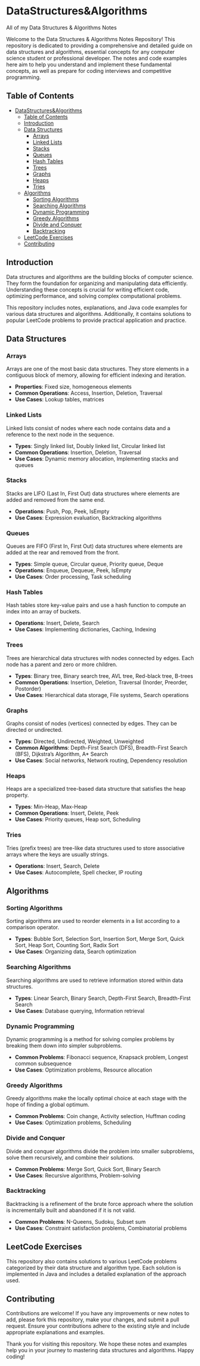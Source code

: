 # DataStructures&Algorithms

All of my Data Structures & Algorithms Notes

Welcome to the Data Structures & Algorithms Notes Repository! This repository is dedicated to providing a comprehensive and detailed guide on data structures and algorithms, essential concepts for any computer science student or professional developer. The notes and code examples here aim to help you understand and implement these fundamental concepts, as well as prepare for coding interviews and competitive programming.

## Table of Contents

- [DataStructures\&Algorithms](#datastructuresalgorithms)
  - [Table of Contents](#table-of-contents)
  - [Introduction](#introduction)
  - [Data Structures](#data-structures)
    - [Arrays](#arrays)
    - [Linked Lists](#linked-lists)
    - [Stacks](#stacks)
    - [Queues](#queues)
    - [Hash Tables](#hash-tables)
    - [Trees](#trees)
    - [Graphs](#graphs)
    - [Heaps](#heaps)
    - [Tries](#tries)
  - [Algorithms](#algorithms)
    - [Sorting Algorithms](#sorting-algorithms)
    - [Searching Algorithms](#searching-algorithms)
    - [Dynamic Programming](#dynamic-programming)
    - [Greedy Algorithms](#greedy-algorithms)
    - [Divide and Conquer](#divide-and-conquer)
    - [Backtracking](#backtracking)
  - [LeetCode Exercises](#leetcode-exercises)
  - [Contributing](#contributing)

## Introduction

Data structures and algorithms are the building blocks of computer science. They form the foundation for organizing and manipulating data efficiently. Understanding these concepts is crucial for writing efficient code, optimizing performance, and solving complex computational problems.

This repository includes notes, explanations, and Java code examples for various data structures and algorithms. Additionally, it contains solutions to popular LeetCode problems to provide practical application and practice.

## Data Structures

### Arrays

Arrays are one of the most basic data structures. They store elements in a contiguous block of memory, allowing for efficient indexing and iteration.

- **Properties**: Fixed size, homogeneous elements
- **Common Operations**: Access, Insertion, Deletion, Traversal
- **Use Cases**: Lookup tables, matrices

### Linked Lists

Linked lists consist of nodes where each node contains data and a reference to the next node in the sequence.

- **Types**: Singly linked list, Doubly linked list, Circular linked list
- **Common Operations**: Insertion, Deletion, Traversal
- **Use Cases**: Dynamic memory allocation, Implementing stacks and queues

### Stacks

Stacks are LIFO (Last In, First Out) data structures where elements are added and removed from the same end.

- **Operations**: Push, Pop, Peek, IsEmpty
- **Use Cases**: Expression evaluation, Backtracking algorithms

### Queues

Queues are FIFO (First In, First Out) data structures where elements are added at the rear and removed from the front.

- **Types**: Simple queue, Circular queue, Priority queue, Deque
- **Operations**: Enqueue, Dequeue, Peek, IsEmpty
- **Use Cases**: Order processing, Task scheduling

### Hash Tables

Hash tables store key-value pairs and use a hash function to compute an index into an array of buckets.

- **Operations**: Insert, Delete, Search
- **Use Cases**: Implementing dictionaries, Caching, Indexing

### Trees

Trees are hierarchical data structures with nodes connected by edges. Each node has a parent and zero or more children.

- **Types**: Binary tree, Binary search tree, AVL tree, Red-black tree, B-trees
- **Common Operations**: Insertion, Deletion, Traversal (Inorder, Preorder, Postorder)
- **Use Cases**: Hierarchical data storage, File systems, Search operations

### Graphs

Graphs consist of nodes (vertices) connected by edges. They can be directed or undirected.

- **Types**: Directed, Undirected, Weighted, Unweighted
- **Common Algorithms**: Depth-First Search (DFS), Breadth-First Search (BFS), Dijkstra’s Algorithm, A* Search
- **Use Cases**: Social networks, Network routing, Dependency resolution

### Heaps

Heaps are a specialized tree-based data structure that satisfies the heap property.

- **Types**: Min-Heap, Max-Heap
- **Common Operations**: Insert, Delete, Peek
- **Use Cases**: Priority queues, Heap sort, Scheduling

### Tries

Tries (prefix trees) are tree-like data structures used to store associative arrays where the keys are usually strings.

- **Operations**: Insert, Search, Delete
- **Use Cases**: Autocomplete, Spell checker, IP routing

## Algorithms

### Sorting Algorithms

Sorting algorithms are used to reorder elements in a list according to a comparison operator.

- **Types**: Bubble Sort, Selection Sort, Insertion Sort, Merge Sort, Quick Sort, Heap Sort, Counting Sort, Radix Sort
- **Use Cases**: Organizing data, Search optimization

### Searching Algorithms

Searching algorithms are used to retrieve information stored within data structures.

- **Types**: Linear Search, Binary Search, Depth-First Search, Breadth-First Search
- **Use Cases**: Database querying, Information retrieval

### Dynamic Programming

Dynamic programming is a method for solving complex problems by breaking them down into simpler subproblems.

- **Common Problems**: Fibonacci sequence, Knapsack problem, Longest common subsequence
- **Use Cases**: Optimization problems, Resource allocation

### Greedy Algorithms

Greedy algorithms make the locally optimal choice at each stage with the hope of finding a global optimum.

- **Common Problems**: Coin change, Activity selection, Huffman coding
- **Use Cases**: Optimization problems, Scheduling

### Divide and Conquer

Divide and conquer algorithms divide the problem into smaller subproblems, solve them recursively, and combine their solutions.

- **Common Problems**: Merge Sort, Quick Sort, Binary Search
- **Use Cases**: Recursive algorithms, Problem-solving

### Backtracking

Backtracking is a refinement of the brute force approach where the solution is incrementally built and abandoned if it is not valid.

- **Common Problems**: N-Queens, Sudoku, Subset sum
- **Use Cases**: Constraint satisfaction problems, Combinatorial problems

## LeetCode Exercises

This repository also contains solutions to various LeetCode problems categorized by their data structure and algorithm type. Each solution is implemented in Java and includes a detailed explanation of the approach used.

## Contributing

Contributions are welcome! If you have any improvements or new notes to add, please fork this repository, make your changes, and submit a pull request. Ensure your contributions adhere to the existing style and include appropriate explanations and examples.

Thank you for visiting this repository. We hope these notes and examples help you in your journey to mastering data structures and algorithms. Happy coding!
